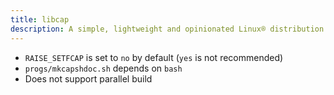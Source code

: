 ```yaml
---
title: libcap
description: A simple, lightweight and opinionated Linux® distribution based on musl libc and toybox
---
```


- `RAISE_SETFCAP` is set to `no` by default (`yes` is not recommended)
- `progs/mkcapshdoc.sh` depends on `bash`
- Does not support parallel build
